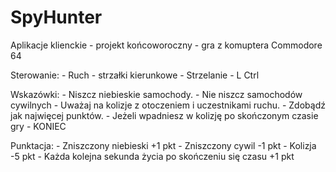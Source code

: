 # SpyHunter
Aplikacje klienckie - projekt końcoworoczny - gra z komuptera Commodore 64

Sterowanie:
    - Ruch - strzałki kierunkowe
    - Strzelanie - L Ctrl

Wskazówki:
    - Niszcz niebieskie samochody.
    - Nie niszcz samochodów cywilnych
    - Uważaj na kolizje z otoczeniem i uczestnikami ruchu.
    - Zdobądź jak najwięcej punktów.
    - Jeżeli wpadniesz w kolizję po skończonym czasie gry - KONIEC

Punktacja:
    - Zniszczony niebieski +1 pkt
    - Zniszczony cywil -1 pkt
    - Kolizja -5 pkt
    - Każda kolejna sekunda życia po skończeniu się czasu +1 pkt
